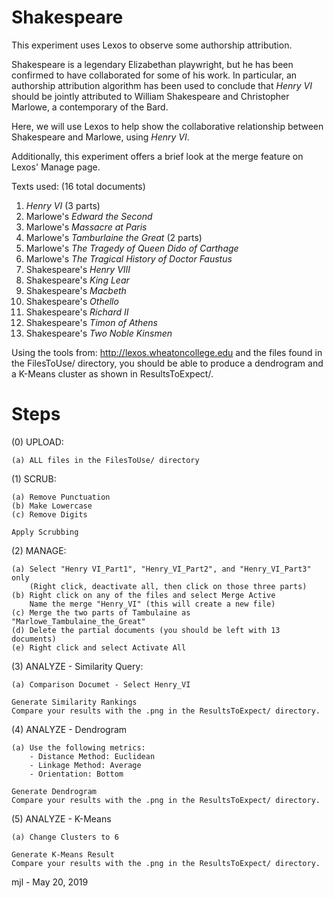 Shakespeare
=====================================================================

This experiment uses Lexos to observe some authorship attribution.

Shakespeare is a legendary Elizabethan playwright, but he has been confirmed
to have collaborated for some of his work. In particular, an authorship
attribution algorithm has been used to conclude that _Henry VI_ should be
jointly attributed to William Shakespeare and Christopher Marlowe, a contemporary
of the Bard.

Here, we will use Lexos to help show the collaborative relationship between
Shakespeare and Marlowe, using _Henry VI_.

Additionally, this experiment offers a brief look at the merge feature on
Lexos' Manage page.

Texts used: (16 total documents)

1. _Henry VI_ (3 parts)
2. Marlowe's _Edward the Second_
3. Marlowe's _Massacre at Paris_
4. Marlowe's _Tamburlaine the Great_ (2 parts)
5. Marlowe's _The Tragedy of Queen Dido of Carthage_
6. Marlowe's _The Tragical History of Doctor Faustus_
7. Shakespeare's _Henry VIII_
8. Shakespeare's _King Lear_
9. Shakespeare's _Macbeth_
10. Shakespeare's _Othello_
11. Shakespeare's _Richard II_
12. Shakespeare's _Timon of Athens_
13. Shakespeare's _Two Noble Kinsmen_

Using the tools from:   http://lexos.wheatoncollege.edu
and the files found in the FilesToUse/ directory, you should be able to
produce a dendrogram and a K-Means cluster as shown in ResultsToExpect/.

Steps
=====================================================================

(0) UPLOAD:

    (a) ALL files in the FilesToUse/ directory
(1) SCRUB:

    (a) Remove Punctuation
    (b) Make Lowercase
    (c) Remove Digits
    
    Apply Scrubbing
(2) MANAGE:

    (a) Select "Henry VI_Part1", "Henry_VI_Part2", and "Henry_VI_Part3" only
        (Right click, deactivate all, then click on those three parts)
    (b) Right click on any of the files and select Merge Active
        Name the merge "Henry_VI" (this will create a new file)
    (c) Merge the two parts of Tambulaine as "Marlowe_Tambulaine_the_Great"
    (d) Delete the partial documents (you should be left with 13 documents)
    (e) Right click and select Activate All
        

(3) ANALYZE - Similarity Query:

    (a) Comparison Documet - Select Henry_VI
    
    Generate Similarity Rankings
    Compare your results with the .png in the ResultsToExpect/ directory.
(4) ANALYZE - Dendrogram

    (a) Use the following metrics:
        - Distance Method: Euclidean
        - Linkage Method: Average
        - Orientation: Bottom
    
    Generate Dendrogram
    Compare your results with the .png in the ResultsToExpect/ directory.
(5) ANALYZE - K-Means

    (a) Change Clusters to 6
    
    Generate K-Means Result
    Compare your results with the .png in the ResultsToExpect/ directory.

mjl - May 20, 2019
